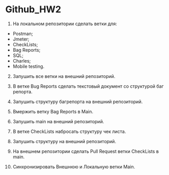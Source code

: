 # Github_HW2

1. На локальном репозитории сделать ветки для:
- Postman;
- Jmeter;
- CheckLists;
- Bag Reports;
- SQL;
- Charles;
- Mobile testing.

2. Запушить все ветки на внешний репозиторий.

3. В ветке Bug Reports сделать текстовый документ со структурой баг репорта.

4. Запушить структуру багрепорта на внешний репозиторий.

5. Вмержить ветку Bag Reports в Main.

6. Запушить main на внешний репозиторий.

7. В ветке CheckLists набросать структуру чек листа.

8. Запушить структуру на внешний репозиторий.

9. На внешнем репозитории сделать Pull Request ветки CheckLists в main.

10. Синхронизировать Внешнюю и Локальную ветки Main.
